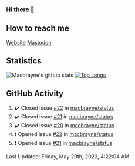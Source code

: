 ### Hi there 👋
## How to reach me
[Website](https://macbrayne.de)
[Mastodon](https://norden.social/@florentin)
<!--
Missing: Email
-->
## Statistics
![Macbrayne's github stats](https://github-readme-stats.vercel.app/api?username=macbrayne&count_private=true&show_icons=true&hide_rank=true&custom_title=macbrayne's%20GitHub%20Stats)
[![Top Langs](https://github-readme-stats.vercel.app/api/top-langs/?username=macbrayne&exclude_repo=liftron&layout=compact)](https://github.com/anuraghazra/github-readme-stats)
## GitHub Activity

<!--RECENT_ACTIVITY:start-->
1. ✔️ Closed issue [#22](https://github.com/macbrayne/status/issues/22) in [macbrayne/status](https://github.com/macbrayne/status)
2. ✔️ Closed issue [#21](https://github.com/macbrayne/status/issues/21) in [macbrayne/status](https://github.com/macbrayne/status)
3. ✔️ Closed issue [#20](https://github.com/macbrayne/status/issues/20) in [macbrayne/status](https://github.com/macbrayne/status)
4. ❗️ Opened issue [#22](https://github.com/macbrayne/status/issues/22) in [macbrayne/status](https://github.com/macbrayne/status)
5. ❗️ Opened issue [#21](https://github.com/macbrayne/status/issues/21) in [macbrayne/status](https://github.com/macbrayne/status)
<!--RECENT_ACTIVITY:end-->

<!--RECENT_ACTIVITY:last_update-->
Last Updated: Friday, May 20th, 2022, 4:22:04 AM
<!--RECENT_ACTIVITY:last_update_end-->


<!--
**macbrayne/macbrayne** is a ✨ _special_ ✨ repository because its `README.md` (this file) appears on your GitHub profile.

Here are some ideas to get you started:

- 🔭 I’m currently working on ...
- 🌱 I’m currently learning ...
- 👯 I’m looking to collaborate on ...
- 🤔 I’m looking for help with ...
- 💬 Ask me about ...
- 📫 How to reach me: ...
- 😄 Pronouns: ...
- ⚡ Fun fact: ...
-->
